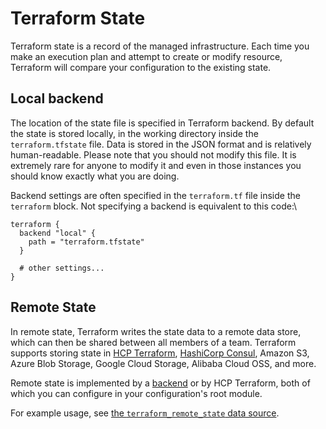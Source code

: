 # Terraform State

Terraform state is a record of the managed infrastructure. Each time you make an execution plan and attempt to create or modify resource, Terraform will compare your configuration to the existing state.

## Local backend

The location of the state file is specified in Terraform backend. By default the state is stored locally, in the working directory inside the `terraform.tfstate` file. Data is stored in the JSON format and is relatively human-readable. Please note that you should not modify this file. It is extremely rare for anyone to modify it and even in those instances you should know exactly what you are doing.

Backend settings are often specified in the `terraform.tf` file inside the `terraform` block. Not specifying a backend is equivalent to this code:\


```hcl
terraform {
  backend "local" {
    path = "terraform.tfstate"
  }

  # other settings...
}
```

## Remote State

In remote state, Terraform writes the state data to a remote data store, which can then be shared between all members of a team. Terraform supports storing state in [HCP Terraform](https://www.hashicorp.com/products/terraform/), [HashiCorp Consul](https://www.consul.io/), Amazon S3, Azure Blob Storage, Google Cloud Storage, Alibaba Cloud OSS, and more.

Remote state is implemented by a [backend](https://developer.hashicorp.com/terraform/language/backend) or by HCP Terraform, both of which you can configure in your configuration's root module.

For example usage, see [the `terraform_remote_state` data source](https://developer.hashicorp.com/terraform/language/state/remote-state-data).

